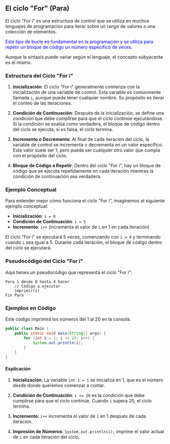 ## El ciclo "For" (Para)

El ciclo "For i" es una estructura de control que se utiliza en muchos lenguajes de programación para iterar sobre un rango de valores o una colección de elementos. 

<span style="color:blue">Este tipo de bucle es fundamental en la programación y se utiliza para repetir un bloque de código un número específico de veces.</span>

Aunque la sintaxis puede variar según el lenguaje, el concepto subyacente es el mismo. 

### Estructura del Ciclo "For i"

1. **Inicialización**: El ciclo "For i" generalmente comienza con la inicialización de una variable de control. Esta variable es comúnmente llamada `i`, aunque puede tener cualquier nombre. Su propósito es llevar el conteo de las iteraciones.

2. **Condición de Continuación**: Después de la inicialización, se define una condición que debe cumplirse para que el ciclo continúe ejecutándose. Si la condición se evalúa como verdadera, el bloque de código dentro del ciclo se ejecuta; si es falsa, el ciclo termina.

3. **Incremento o Decremento**: Al final de cada iteración del ciclo, la variable de control se incrementa o decrementa en un valor específico. Este valor suele ser 1, pero puede ser cualquier otro valor que cumpla con el propósito del ciclo.

4. **Bloque de Código a Repetir**: Dentro del ciclo "For i", hay un bloque de código que se ejecuta repetidamente en cada iteración mientras la condición de continuación sea verdadera.

### Ejemplo Conceptual

Para entender mejor cómo funciona el ciclo "For i", imaginemos el siguiente ejemplo conceptual:

- **Inicialización**: `i = 0`
- **Condición de Continuación**: `i < 5`
- **Incremento**: `i++` (incrementa el valor de `i` en 1 en cada iteración)

El ciclo "For i" se ejecutará 5 veces, comenzando con `i = 0` y terminando cuando `i` sea igual a 5. Durante cada iteración, el bloque de código dentro del ciclo se ejecutará.

### Pseudocódigo del Ciclo "For i"

Aquí tienes un pseudocódigo que representa el ciclo "For i":

```plaintext
Para i desde 0 hasta 4 hacer
    // Código a ejecutar
    imprimir(i)
Fin Para
```

### Ejemplos en Código

Este código imprimirá los números del 1 al 20 en la consola.

```java
public class Main {
    public static void main(String[] args) {
        for (int i = 1; i <= 20; i++) {
            System.out.println(i);
        }
    }
}
```

#### Explicación

1. **Inicialización**: La variable `int i = 1` se inicializa en 1, que es el número desde donde queremos comenzar a contar.
   
2. **Condición de Continuación**: `i <= 20` es la condición que debe cumplirse para que el ciclo continúe. Cuando `i` supera 20, el ciclo termina.

3. **Incremento**: `i++` incrementa el valor de `i` en 1 después de cada iteración.

4. **Impresión de Números**: `System.out.println(i);` imprime el valor actual de `i` en cada iteración del ciclo.
